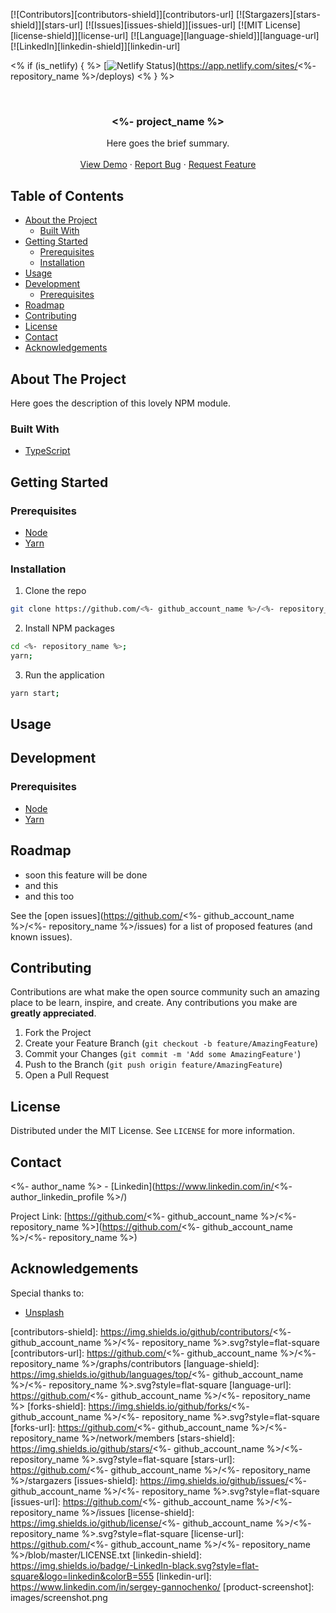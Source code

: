 <!-- PROJECT SHIELDS -->
<!--
*** Reference links are enclosed in brackets [ ] instead of parentheses ( ).
*** See the bottom of this document for the declaration of the reference variables
*** for contributors-url, forks-url, etc. This is an optional, concise syntax you may use.
*** https://www.markdownguide.org/basic-syntax/#reference-style-links
-->
[![Contributors][contributors-shield]][contributors-url]
[![Stargazers][stars-shield]][stars-url]
[![Issues][issues-shield]][issues-url]
[![MIT License][license-shield]][license-url]
[![Language][language-shield]][language-url]
[![LinkedIn][linkedin-shield]][linkedin-url]

<% if (is_netlify) { %>
[![Netlify Status](https://api.netlify.com/api/v1/badges/ca134944-33b3-41ac-8d12-048fc8c20637/deploy-status)](https://app.netlify.com/sites/<%- repository_name %>/deploys)
<% } %>
<!-- PROJECT LOGO -->
<br />
<p align="center">
  <!--
  <a href="https://github.com/<%- github_account_name %>/<%- repository_name %>">
    <img src="images/logo.png" alt="Logo" width="80" height="80">
  </a>
  -->

  <h3 align="center"><%- project_name %></h3>

  <p align="center">
    Here goes the brief summary.
    <!--
    <br />
    <a href="https://github.com/<%- github_account_name %>/<%- repository_name %>"><strong>Explore the docs »</strong></a>
    -->
    <br />
    <br />
    <a href="https://<%- repository_name %>.netlify.com/">View Demo</a>
    ·
    <a href="https://github.com/<%- github_account_name %>/<%- repository_name %>/issues">Report Bug</a>
    ·
    <a href="https://github.com/<%- github_account_name %>/<%- repository_name %>/issues">Request Feature</a>
  </p>
</p>



<!-- TABLE OF CONTENTS -->
## Table of Contents

* [About the Project](#about-the-project)
  * [Built With](#built-with)
* [Getting Started](#getting-started)
  * [Prerequisites](#prerequisites)
  * [Installation](#installation)
* [Usage](#usage)
* [Development](#development)
  * [Prerequisites](#prerequisites)
* [Roadmap](#roadmap)
* [Contributing](#contributing)
* [License](#license)
* [Contact](#contact)
* [Acknowledgements](#acknowledgements)



<!-- ABOUT THE PROJECT -->
## About The Project

<!--
[![Preview Screen Shot][product-screenshot]](https://example.com)
-->

Here goes the description of this lovely NPM module.

### Built With

* [TypeScript](http://www.typescriptlang.org/)

<!-- GETTING STARTED -->
## Getting Started

### Prerequisites

* [Node](https://nodesource.com/blog/installing-node-js-tutorial-using-nvm-on-mac-os-x-and-ubuntu/)
* [Yarn](https://yarnpkg.com/lang/en/docs/install/)

### Installation

1. Clone the repo
```sh
git clone https://github.com/<%- github_account_name %>/<%- repository_name %>.git
```
2. Install NPM packages
```sh
cd <%- repository_name %>;
yarn;
```
3. Run the application
```sh
yarn start;
```

<!-- USAGE -->
## Usage

<!-- DEVELOPMENT -->
## Development
### Prerequisites

* [Node](https://nodesource.com/blog/installing-node-js-tutorial-using-nvm-on-mac-os-x-and-ubuntu/)
* [Yarn](https://yarnpkg.com/lang/en/docs/install/)

<!-- ROADMAP -->
## Roadmap

* soon this feature will be done
* and this
* and this too

See the [open issues](https://github.com/<%- github_account_name %>/<%- repository_name %>/issues) for a list of proposed features (and known issues).

<!-- CONTRIBUTING -->
## Contributing

Contributions are what make the open source community such an amazing place to be learn, inspire, and create. Any contributions you make are **greatly appreciated**.

1. Fork the Project
2. Create your Feature Branch (`git checkout -b feature/AmazingFeature`)
3. Commit your Changes (`git commit -m 'Add some AmazingFeature'`)
4. Push to the Branch (`git push origin feature/AmazingFeature`)
5. Open a Pull Request

<!-- LICENSE -->
## License

Distributed under the MIT License. See `LICENSE` for more information.

<!-- CONTACT -->
## Contact

<%- author_name %> - [Linkedin](https://www.linkedin.com/in/<%- author_linkedin_profile %>/)

Project Link: [https://github.com/<%- github_account_name %>/<%- repository_name %>](https://github.com/<%- github_account_name %>/<%- repository_name %>)

<!-- ACKNOWLEDGEMENTS -->
## Acknowledgements

Special thanks to:

* [Unsplash](https://unsplash.com)

<!-- MARKDOWN LINKS & IMAGES -->
<!-- https://www.markdownguide.org/basic-syntax/#reference-style-links -->
[contributors-shield]: https://img.shields.io/github/contributors/<%- github_account_name %>/<%- repository_name %>.svg?style=flat-square
[contributors-url]: https://github.com/<%- github_account_name %>/<%- repository_name %>/graphs/contributors
[language-shield]: https://img.shields.io/github/languages/top/<%- github_account_name %>/<%- repository_name %>.svg?style=flat-square
[language-url]: https://github.com/<%- github_account_name %>/<%- repository_name %>
[forks-shield]: https://img.shields.io/github/forks/<%- github_account_name %>/<%- repository_name %>.svg?style=flat-square
[forks-url]: https://github.com/<%- github_account_name %>/<%- repository_name %>/network/members
[stars-shield]: https://img.shields.io/github/stars/<%- github_account_name %>/<%- repository_name %>.svg?style=flat-square
[stars-url]: https://github.com/<%- github_account_name %>/<%- repository_name %>/stargazers
[issues-shield]: https://img.shields.io/github/issues/<%- github_account_name %>/<%- repository_name %>.svg?style=flat-square
[issues-url]: https://github.com/<%- github_account_name %>/<%- repository_name %>/issues
[license-shield]: https://img.shields.io/github/license/<%- github_account_name %>/<%- repository_name %>.svg?style=flat-square
[license-url]: https://github.com/<%- github_account_name %>/<%- repository_name %>/blob/master/LICENSE.txt
[linkedin-shield]: https://img.shields.io/badge/-LinkedIn-black.svg?style=flat-square&logo=linkedin&colorB=555
[linkedin-url]: https://www.linkedin.com/in/sergey-gannochenko/
[product-screenshot]: images/screenshot.png
